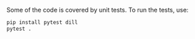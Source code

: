 Some of the code is covered by unit tests. To run the tests, use:
```bash
pip install pytest dill
pytest .
```
